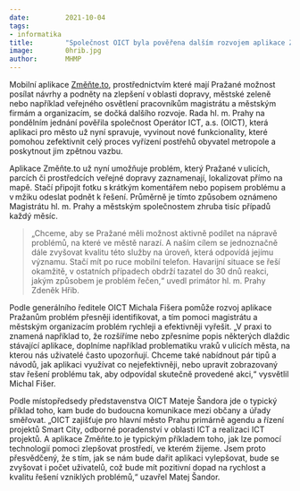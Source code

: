 ```yaml
---
date:         2021-10-04
tags:         
- informatika
title:        "Společnost OICT byla pověřena dalším rozvojem aplikace Změňte.to"
image: 	      0hrib.jpg
author:       MHMP
---
```


Mobilní aplikace [Změňte.to](http://zmente.to/), prostřednictvím které mají Pražané možnost posílat návrhy a podněty na zlepšení v oblasti dopravy, městské zeleně nebo například veřejného osvětlení pracovníkům magistrátu a městským firmám a organizacím, se dočká dalšího rozvoje. Rada hl. m. Prahy na pondělním jednání pověřila společnost Operátor ICT, a.s. (OICT), která aplikaci pro město už nyní spravuje, vyvinout nové funkcionality, které pomohou zefektivnit celý proces vyřízení postřehů obyvatel metropole a poskytnout jim zpětnou vazbu. 

Aplikace Změňte.to už nyní umožňuje problém, který Pražané v ulicích, parcích či prostředcích veřejné dopravy zaznamenají, lokalizovat přímo na mapě. Stačí připojit fotku s krátkým komentářem nebo popisem problému a v mžiku odeslat podnět k řešení. Průměrně je tímto způsobem oznámeno Magistrátu hl. m. Prahy a městským společnostem zhruba tisíc případů každý měsíc. 

> „Chceme, aby se Pražané měli možnost aktivně podílet na nápravě problémů, na které ve městě narazí. A naším cílem se jednoznačně dále zvyšovat kvalitu této služby na úroveň, která odpovídá jejímu významu. Stačí mít po ruce mobilní telefon. Havarijní situace se řeší okamžitě, v ostatních případech obdrží tazatel do 30 dnů reakci, jakým způsobem je problém řečen,“ uvedl primátor hl. m. Prahy Zdeněk Hřib.

Podle generálního ředitele OICT Michala Fišera pomůže rozvoj aplikace Pražanům problém přesněji identifikovat, a tím pomoci magistrátu a městským organizacím problém rychleji a efektivněji vyřešit. „V praxi to znamená například to, že rozšíříme nebo zpřesníme popis některých dlaždic stávající aplikace, doplníme například problematiku vraků v ulicích města, na kterou nás uživatelé často upozorňují. Chceme také nabídnout pár tipů a návodů, jak aplikaci využívat co nejefektivněji, nebo upravit zobrazovaný stav řešení problému tak, aby odpovídal skutečně provedené akci,“ vysvětlil Michal Fišer. 

Podle místopředsedy představenstva OICT Mateje Šandora jde o typický příklad toho, kam bude do budoucna komunikace mezi občany a úřady směřovat. „OICT zajišťuje pro hlavní město Prahu primárně agendu a řízení projektů Smart City, odborné poradenství v oblasti ICT a realizaci ICT projektů. A aplikace Změňte.to je typickým příkladem toho, jak lze pomocí technologií pomoci zlepšovat prostředí, ve kterém žijeme. Jsem proto přesvědčený, že s tím, jak se nám bude dařit aplikaci vylepšovat, bude se zvyšovat i počet uživatelů, což bude mít pozitivní dopad na rychlost a kvalitu řešení vzniklých problémů,“ uzavřel Matej Šandor. 
